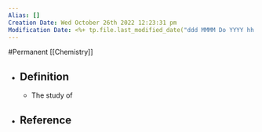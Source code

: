 ```yaml
---
Alias: []
Creation Date: Wed October 26th 2022 12:23:31 pm 
Modification Date: <%+ tp.file.last_modified_date("ddd MMMM Do YYYY hh:mm:ss a") %>
---
```

#Permanent [[Chemistry]]

- ## Definition
	- The study of 
- ## Reference